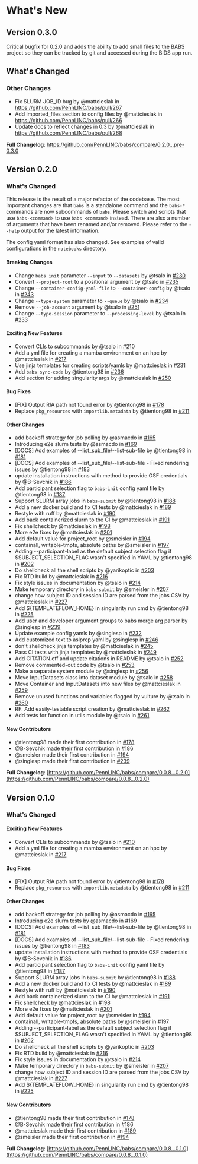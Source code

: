 # What's New

## Version 0.3.0

Critical bugfix for 0.2.0 and adds the ability to add small files to the BABS project
so they can be tracked by git and accessed during the BIDS app run.

## What's Changed
### Other Changes
* Fix SLURM JOB_ID bug by @mattcieslak in https://github.com/PennLINC/babs/pull/267
* Add imported_files section to config files by @mattcieslak in https://github.com/PennLINC/babs/pull/266
* Update docs to reflect changes in 0.3 by @mattcieslak in https://github.com/PennLINC/babs/pull/268


**Full Changelog**: https://github.com/PennLINC/babs/compare/0.2.0...pre-0.3.0


## Version 0.2.0

### What's Changed

This release is the result of a major refactor of the codebase. The most important changes are that
`babs` is a standalone command and the `babs-*` commands are now subcommands of `babs`. Please
switch and scripts that use `babs-<command>` to use `babs <command>` instead. There are also
a number of arguments that have been renamed and/or removed. Please refer to the `--help` output
for the latest information.

The config yaml format has also changed. See examples of valid configurations in the `notebooks`
directory.

#### Breaking Changes
* Change `babs init` parameter `--input` to `--datasets` by @tsalo in [#230](https://github.com/PennLINC/babs/pull/230)
* Convert `--project-root` to a positional argument by @tsalo in [#235](https://github.com/PennLINC/babs/pull/235)
* Change `--container-config-yaml-file` to `--container-config` by @tsalo in [#243](https://github.com/PennLINC/babs/pull/243)
* Change `--type-system` parameter to `--queue` by @tsalo in [#234](https://github.com/PennLINC/babs/pull/234)
* Remove `--job-account` argument by @tsalo in [#251](https://github.com/PennLINC/babs/pull/251)
* Change `--type-session` parameter to `--processing-level` by @tsalo in [#233](https://github.com/PennLINC/babs/pull/233)

#### Exciting New Features
* Convert CLIs to subcommands by @tsalo in [#210](https://github.com/PennLINC/babs/pull/210)
* Add a yml file for creating a mamba environment on an hpc by @mattcieslak in [#217](https://github.com/PennLINC/babs/pull/217)
* Use jinja templates for creating scripts/yamls by @mattcieslak in [#231](https://github.com/PennLINC/babs/pull/231)
* Add `babs sync-code` by @tientong98 in [#236](https://github.com/PennLINC/babs/pull/236)
* Add section for adding singularity args by @mattcieslak in [#250](https://github.com/PennLINC/babs/pull/250)

#### Bug Fixes
* [FIX] Output RIA path not found error by @tientong98 in [#178](https://github.com/PennLINC/babs/pull/178)
* Replace `pkg_resources` with `importlib.metadata` by @tientong98 in [#211](https://github.com/PennLINC/babs/pull/211)

#### Other Changes
* add backoff strategy for job polling by @asmacdo in [#165](https://github.com/PennLINC/babs/pull/165)
* Introducing e2e slurm tests by @asmacdo in [#169](https://github.com/PennLINC/babs/pull/169)
* [DOCS] Add examples of --list_sub_file/--list-sub-file by @tientong98 in [#181](https://github.com/PennLINC/babs/pull/181)
* [DOCS] Add examples of --list_sub_file/--list-sub-file - Fixed rendering issues by @tientong98 in [#183](https://github.com/PennLINC/babs/pull/183)
* update installation instructions with method to provide OSF credentials by @B-Sevchik in [#186](https://github.com/PennLINC/babs/pull/186)
* Add participant selection flag to `babs-init` config yaml file by @tientong98 in [#187](https://github.com/PennLINC/babs/pull/187)
* Support SLURM array jobs in `babs-submit` by @tientong98 in [#188](https://github.com/PennLINC/babs/pull/188)
* Add a new docker build and fix CI tests by @mattcieslak in [#189](https://github.com/PennLINC/babs/pull/189)
* Restyle with ruff by @mattcieslak in [#190](https://github.com/PennLINC/babs/pull/190)
* Add back containerized slurm to the CI by @mattcieslak in [#191](https://github.com/PennLINC/babs/pull/191)
* Fix shellcheck by @mattcieslak in [#198](https://github.com/PennLINC/babs/pull/198)
* More e2e fixes by @mattcieslak in [#201](https://github.com/PennLINC/babs/pull/201)
* Add default value for project_root by @smeisler in [#194](https://github.com/PennLINC/babs/pull/194)
* containall, writable-tmpfs, absolute paths by @smeisler in [#197](https://github.com/PennLINC/babs/pull/197)
* Adding --participant-label as the default subject selection flag if $SUBJECT_SELECTION_FLAG wasn't specified in YAML by @tientong98 in [#202](https://github.com/PennLINC/babs/pull/202)
* Do shellcheck all the shell scripts by @yarikoptic in [#203](https://github.com/PennLINC/babs/pull/203)
* Fix RTD build by @mattcieslak in [#216](https://github.com/PennLINC/babs/pull/216)
* Fix style issues in documentation by @tsalo in [#214](https://github.com/PennLINC/babs/pull/214)
* Make temporary directory in `babs-submit` by @smeisler in [#207](https://github.com/PennLINC/babs/pull/207)
* change how subject ID and session ID are parsed from the jobs CSV by @mattcieslak in [#227](https://github.com/PennLINC/babs/pull/227)
* Add ${TEMPLATEFLOW_HOME} in singularity run cmd  by @tientong98 in [#225](https://github.com/PennLINC/babs/pull/225)
* Add user and developer argument groups to babs merge arg parser by @singlesp in [#239](https://github.com/PennLINC/babs/pull/239)
* Update example config yamls by @singlesp in [#232](https://github.com/PennLINC/babs/pull/232)
* Add customized text to aslprep yaml by @singlesp in [#246](https://github.com/PennLINC/babs/pull/246)
* don't shellcheck jinja templates by @mattcieslak in [#245](https://github.com/PennLINC/babs/pull/245)
* Pass CI tests with jinja templates by @mattcieslak in [#249](https://github.com/PennLINC/babs/pull/249)
* Add CITATION.cff and update citations in README by @tsalo in [#252](https://github.com/PennLINC/babs/pull/252)
* Remove commented-out code by @tsalo in [#253](https://github.com/PennLINC/babs/pull/253)
* Make a separate system module by @singlesp in [#256](https://github.com/PennLINC/babs/pull/256)
* Move InputDatasets class into dataset module by @tsalo in [#258](https://github.com/PennLINC/babs/pull/258)
* Move Container and InputDatasets into new files by @mattcieslak in [#259](https://github.com/PennLINC/babs/pull/259)
* Remove unused functions and variables flagged by vulture by @tsalo in [#260](https://github.com/PennLINC/babs/pull/260)
* RF: Add easily-testable script creation by @mattcieslak in [#262](https://github.com/PennLINC/babs/pull/262)
* Add tests for function in utils module by @tsalo in [#261](https://github.com/PennLINC/babs/pull/261)

#### New Contributors
* @tientong98 made their first contribution in [#178](https://github.com/PennLINC/babs/pull/178)
* @B-Sevchik made their first contribution in [#186](https://github.com/PennLINC/babs/pull/186)
* @smeisler made their first contribution in [#194](https://github.com/PennLINC/babs/pull/194)
* @singlesp made their first contribution in [#239](https://github.com/PennLINC/babs/pull/239)

**Full Changelog**: [https://github.com/PennLINC/babs/compare/0.0.8...0.2.0](https://github.com/PennLINC/babs/compare/0.0.8...0.2.0)


## Version 0.1.0

### What's Changed

#### Exciting New Features
* Convert CLIs to subcommands by @tsalo in [#210](https://github.com/PennLINC/babs/pull/210)
* Add a yml file for creating a mamba environment on an hpc by @mattcieslak in [#217](https://github.com/PennLINC/babs/pull/217)

#### Bug Fixes
* [FIX] Output RIA path not found error by @tientong98 in [#178](https://github.com/PennLINC/babs/pull/178)
* Replace `pkg_resources` with `importlib.metadata` by @tientong98 in [#211](https://github.com/PennLINC/babs/pull/211)

#### Other Changes
* add backoff strategy for job polling by @asmacdo in [#165](https://github.com/PennLINC/babs/pull/165)
* Introducing e2e slurm tests by @asmacdo in [#169](https://github.com/PennLINC/babs/pull/169)
* [DOCS] Add examples of --list_sub_file/--list-sub-file by @tientong98 in [#181](https://github.com/PennLINC/babs/pull/181)
* [DOCS] Add examples of --list_sub_file/--list-sub-file - Fixed rendering issues by @tientong98 in [#183](https://github.com/PennLINC/babs/pull/183)
* update installation instructions with method to provide OSF credentials by @B-Sevchik in [#186](https://github.com/PennLINC/babs/pull/186)
* Add participant selection flag to `babs-init` config yaml file by @tientong98 in [#187](https://github.com/PennLINC/babs/pull/187)
* Support SLURM array jobs in `babs-submit` by @tientong98 in [#188](https://github.com/PennLINC/babs/pull/188)
* Add a new docker build and fix CI tests by @mattcieslak in [#189](https://github.com/PennLINC/babs/pull/189)
* Restyle with ruff by @mattcieslak in [#190](https://github.com/PennLINC/babs/pull/190)
* Add back containerized slurm to the CI by @mattcieslak in [#191](https://github.com/PennLINC/babs/pull/191)
* Fix shellcheck by @mattcieslak in [#198](https://github.com/PennLINC/babs/pull/198)
* More e2e fixes by @mattcieslak in [#201](https://github.com/PennLINC/babs/pull/201)
* Add default value for project_root by @smeisler in [#194](https://github.com/PennLINC/babs/pull/194)
* containall, writable-tmpfs, absolute paths by @smeisler in [#197](https://github.com/PennLINC/babs/pull/197)
* Adding --participant-label as the default subject selection flag if $SUBJECT_SELECTION_FLAG wasn't specified in YAML by @tientong98 in [#202](https://github.com/PennLINC/babs/pull/202)
* Do shellcheck all the shell scripts by @yarikoptic in [#203](https://github.com/PennLINC/babs/pull/203)
* Fix RTD build by @mattcieslak in [#216](https://github.com/PennLINC/babs/pull/216)
* Fix style issues in documentation by @tsalo in [#214](https://github.com/PennLINC/babs/pull/214)
* Make temporary directory in `babs-submit` by @smeisler in [#207](https://github.com/PennLINC/babs/pull/207)
* change how subject ID and session ID are parsed from the jobs CSV by @mattcieslak in [#227](https://github.com/PennLINC/babs/pull/227)
* Add ${TEMPLATEFLOW_HOME} in singularity run cmd  by @tientong98 in [#225](https://github.com/PennLINC/babs/pull/225)

#### New Contributors
* @tientong98 made their first contribution in [#178](https://github.com/PennLINC/babs/pull/178)
* @B-Sevchik made their first contribution in [#186](https://github.com/PennLINC/babs/pull/186)
* @mattcieslak made their first contribution in [#189](https://github.com/PennLINC/babs/pull/189)
* @smeisler made their first contribution in [#194](https://github.com/PennLINC/babs/pull/194)

**Full Changelog**: [https://github.com/PennLINC/babs/compare/0.0.8...0.1.0](https://github.com/PennLINC/babs/compare/0.0.8...0.1.0)